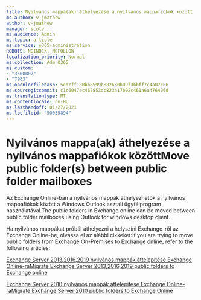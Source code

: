 ```yaml
---
title: Nyilvános mappa(ak) áthelyezése a nyilvános mappafiókok között
ms.author: v-jmathew
author: v-jmathew
manager: scotv
ms.audience: Admin
ms.topic: article
ms.service: o365-administration
ROBOTS: NOINDEX, NOFOLLOW
localization_priority: Normal
ms.collection: Adm_O365
ms.custom:
- "3500007"
- "7983"
ms.openlocfilehash: 5edcff180bb8599b882630b09f3bbff7c4a07c06
ms.sourcegitcommit: c1c6047ec467853dc823a17b02c461a6a476406d
ms.translationtype: MT
ms.contentlocale: hu-HU
ms.lasthandoff: 01/27/2021
ms.locfileid: "50035894"
---
```

# <a name="move-public-folders-between-public-folder-mailboxes"></a><span data-ttu-id="57a60-102">Nyilvános mappa(ak) áthelyezése a nyilvános mappafiókok között</span><span class="sxs-lookup"><span data-stu-id="57a60-102">Move public folder(s) between public folder mailboxes</span></span>

<span data-ttu-id="57a60-103">Az Exchange Online-ban a nyilvános mappák áthelyezhetők a nyilvános mappafiókok között a Windows Outlook asztali ügyfélprogram használatával.</span><span class="sxs-lookup"><span data-stu-id="57a60-103">The public folders in Exchange online can be moved between public folder mailboxes using Outlook for windows desktop client.</span></span>

<span data-ttu-id="57a60-104">Ha nyilvános mappákat próbál áthelyezni a helyszíni Exchange-ről az Exchange Online-be, olvassa el az alábbi cikkeket:</span><span class="sxs-lookup"><span data-stu-id="57a60-104">If you are trying to move public folders from Exchange On-Premises to Exchange online, refer to the following articles:</span></span>

[<span data-ttu-id="57a60-105">Exchange Server 2013,2016,2019 nyilvános mappák áttelepítése Exchange Online-ra</span><span class="sxs-lookup"><span data-stu-id="57a60-105">Migrate Exchange Server 2013,2016,2019 public folders to Exchange online</span></span>](https://aka.ms/ModernPFToEXO)

[<span data-ttu-id="57a60-106">Exchange Server 2010 nyilvános mappák áttelepítése Exchange Online-ra</span><span class="sxs-lookup"><span data-stu-id="57a60-106">Migrate Exchange Server 2010 public folders to Exchange Online</span></span>](https://aka.ms/LegacyPFToEXO)
